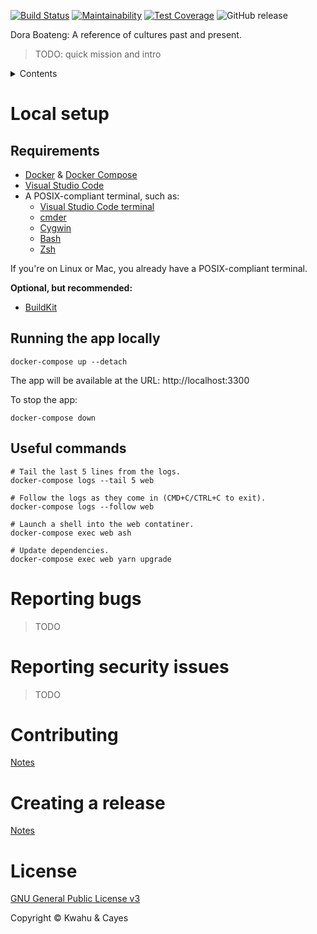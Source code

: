 [![Build Status](https://travis-ci.com/kwcay/boateng-web.svg?branch=stable)](https://travis-ci.com/kwcay/boateng-web)
[![Maintainability](https://img.shields.io/codeclimate/maintainability-percentage/kwcay/boateng-web)](https://codeclimate.com/github/kwcay/boateng-web/maintainability)
[![Test Coverage](https://api.codeclimate.com/v1/badges/5b07645aa53a13f4aa9e/test_coverage)](https://codeclimate.com/github/kwcay/boateng-web/test_coverage)
![GitHub release](https://img.shields.io/github/v/release/kwcay/boateng-web)

Dora Boateng: A reference of cultures past and present.

>TODO: quick mission and intro

<details>
    <summary>Contents</summary>

- [Local setup](#local-setup)
    - [Requirements](#requirements)
    - [Running the app locally](#running-the-app-locally)
    - [Useful commands](#useful-commands)
- [Reporting Bugs](#reporting-bugs)
- [Reporting Security Issues](#reporting-security-issues)
- [Contributing](https://github.com/kwcay/boateng-web/blob/stable/docs/contributing.md)
- [Creating a release](https://github.com/kwcay/boateng-web/blob/stable/docs/releasing.md)
- [License](#license)
</details>

# Local setup

## Requirements

- [Docker](https://www.docker.com) & [Docker Compose](https://docs.docker.com/compose/install)
- [Visual Studio Code](https://code.visualstudio.com)
- A POSIX-compliant terminal, such as:
    - [Visual Studio Code terminal](https://code.visualstudio.com/docs/editor/integrated-terminal)
    - [cmder](https://cmder.net)
    - [Cygwin](https://www.cygwin.com)
    - [Bash](https://www.gnu.org/software/bash)
    - [Zsh](https://www.zsh.org)

If you're on Linux or Mac, you already have a POSIX-compliant terminal.

**Optional, but recommended:**

- [BuildKit](https://docs.docker.com/develop/develop-images/build_enhancements)

## Running the app locally

```shell
docker-compose up --detach
```

The app will be available at the URL: http://localhost:3300

To stop the app:

```shell
docker-compose down
```

## Useful commands

```shell
# Tail the last 5 lines from the logs.
docker-compose logs --tail 5 web

# Follow the logs as they come in (CMD+C/CTRL+C to exit).
docker-compose logs --follow web

# Launch a shell into the web contatiner.
docker-compose exec web ash

# Update dependencies.
docker-compose exec web yarn upgrade
```

# Reporting bugs

>TODO

# Reporting security issues

>TODO

# Contributing

[Notes](https://github.com/kwcay/boateng-web/blob/stable/docs/contributing.md)

# Creating a release

[Notes](https://github.com/kwcay/boateng-web/blob/stable/docs/releasing.md)

# License

[GNU General Public License v3](https://github.com/kwcay/boateng-web/blob/stable/LICENSE)

Copyright © Kwahu & Cayes
